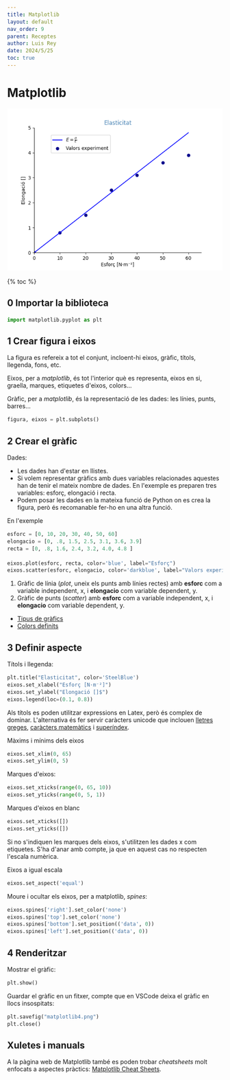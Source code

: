 ```yaml
---
title: Matplotlib
layout: default
nav_order: 9
parent: Receptes
author: Luis Rey
date: 2024/5/25
toc: true
---
```


# Matplotlib

![Elasticitat](imatges/matplotlib.png)

{% toc %}

## 0 Importar la biblioteca

```python
import matplotlib.pyplot as plt
```

## 1 Crear figura i eixos

La figura es refereix a tot el conjunt, incloent-hi eixos, gràfic, títols, llegenda, fons, etc.

Eixos, per a *matplotlib*, és tot l'interior què es representa, eixos en si, graella, marques, etiquetes d'eixos, colors...

Gràfic, per a *matplotlib*, és la representació de les dades: les línies, punts, barres...

```python
figura, eixos = plt.subplots()
```

## 2 Crear el gràfic

Dades:

- Les dades han d'estar en llistes.
- Si volem representar gràfics amb dues variables relacionades aquestes han de tenir el mateix nombre de dades. En l'exemple es preparen tres variables: esforç, elongació i recta.
- Podem posar les dades en la mateixa funció de Python on es crea la figura, però és recomanable fer-ho en una altra funció.

En l'exemple

```python
esforc = [0, 10, 20, 30, 40, 50, 60]
elongacio = [0, .8, 1.5, 2.5, 3.1, 3.6, 3.9]
recta = [0, .8, 1.6, 2.4, 3.2, 4.0, 4.8 ]

eixos.plot(esforc, recta, color='blue', label="Esforç")
eixos.scatter(esforc, elongacio, color='darkblue', label="Valors experiment")
```

1. Gràfic de línia (*plot*, uneix els punts amb línies rectes) amb **esforc** com a variable independent, x, i **elongacio** com variable dependent, y.
2. Gràfic de punts (*scatter*) amb **esforc** com a variable independent, x, i **elongacio** com variable dependent, y.

- [Tipus de gràfics](<https://matplotlib.org/stable/plot_types/index.html>)
- [Colors definits](<https://matplotlib.org/stable/gallery/color/named_colors.html#css-colors>)

## 3 Definir aspecte

Títols i llegenda:

```python
plt.title("Elasticitat", color='SteelBlue')
eixos.set_xlabel("Esforç [N·m⁻²]")
eixos.set_ylabel("Elongació []$")
eixos.legend(loc=(0.1, 0.8))
```

Als títols es poden utilitzar expressions en Latex, però és complex de dominar. L'alternativa és fer servir caràcters unicode que inclouen [lletres greges](<https://symbl.cc/es/collections/greek-symbols/>), [caràcters matemàtics](<https://symbl.cc/en/collections/mathematical-signs/>) i [superíndex](<https://symbl.cc/en/collections/superscript-and-subscript-numbers/>).

Màxims i mínims dels eixos

```python
eixos.set_xlim(0, 65)
eixos.set_ylim(0, 5)
```

Marques d'eixos:

```python
eixos.set_xticks(range(0, 65, 10))
eixos.set_yticks(range(0, 5, 1))
```

Marques d'eixos en blanc

```python
eixos.set_xticks([])
eixos.set_yticks([])
```

Si no s'indiquen les marques dels eixos, s'utilitzen les dades x com etiquetes. S'ha d'anar amb compte, ja que en aquest cas no respecten l'escala numèrica.

Eixos a igual escala

```python
eixos.set_aspect('equal')
```

Moure i ocultar els eixos, per a matplotlib, *spines*:

```python
eixos.spines['right'].set_color('none')
eixos.spines['top'].set_color('none')
eixos.spines['bottom'].set_position(('data', 0))
eixos.spines['left'].set_position(('data', 0))
```

## 4 Renderitzar

Mostrar el gràfic:

```python
plt.show()
```

Guardar el gràfic en un fitxer, compte que en VSCode deixa el gràfic en llocs insospitats:

```python
plt.savefig("matplotlib4.png")
plt.close()
```

## Xuletes i manuals

A la pàgina web de Matplotlib també es poden trobar *cheatsheets* molt enfocats a aspectes pràctics: [Matplotlib Cheat Sheets](<https://matplotlib.org/cheatsheets/>).
